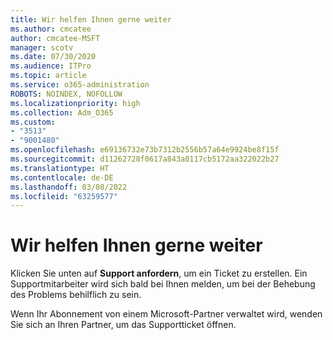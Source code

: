 ```yaml
---
title: Wir helfen Ihnen gerne weiter
ms.author: cmcatee
author: cmcatee-MSFT
manager: scotv
ms.date: 07/30/2020
ms.audience: ITPro
ms.topic: article
ms.service: o365-administration
ROBOTS: NOINDEX, NOFOLLOW
ms.localizationpriority: high
ms.collection: Adm_O365
ms.custom:
- "3513"
- "9001480"
ms.openlocfilehash: e69136732e73b7312b2556b57a64e9924be8f15f
ms.sourcegitcommit: d11262728f0617a843a0117cb5172aa322022b27
ms.translationtype: HT
ms.contentlocale: de-DE
ms.lasthandoff: 03/08/2022
ms.locfileid: "63259577"
---
```

# <a name="were-here-to-help"></a>Wir helfen Ihnen gerne weiter

Klicken Sie unten auf **Support anfordern**, um ein Ticket zu erstellen. Ein Supportmitarbeiter wird sich bald bei Ihnen melden, um bei der Behebung des Problems behilflich zu sein.

Wenn Ihr Abonnement von einem Microsoft-Partner verwaltet wird, wenden Sie sich an Ihren Partner, um das Supportticket öffnen.
